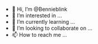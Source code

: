 - 👋 Hi, I’m @Bennieblink
- 👀 I’m interested in ...
- 🌱 I’m currently learning ...
- 💞️ I’m looking to collaborate on ...
- 📫 How to reach me ...

<!---
Bennieblink/Bennieblink is a ✨ special ✨ repository because its `README.md` (this file) appears on your GitHub profile.
You can click the Preview link to take a look at your changes.
--->

